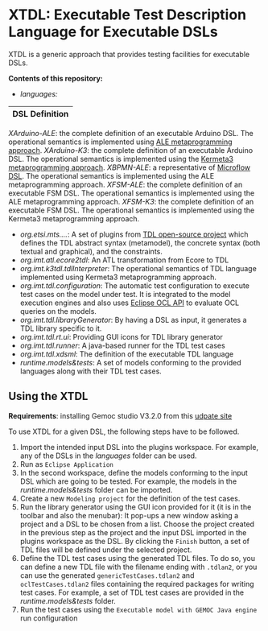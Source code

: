 # XTDL: Executable Test Description Language for Executable DSLs
XTDL is a generic approach that provides testing facilities for executable DSLs.

**Contents of this repository:**

- *languages:*

| DSL Definition| 
| ------ |
*XArduino-ALE*: the complete definition of an executable Arduino DSL. The operational semantics is implemented using [ALE metaprogramming approach](http://gemoc.org/ale-lang/). 
*XArduino-K3*: the complete definition of an executable Arduino DSL. The operational semantics is implemented using the [Kermeta3 metaprogramming approach](http://diverse-project.github.io/k3/).
*XBPMN-ALE*: a representative of [Microflow DSL](https://docs.mendix.com/refguide/microflows). The operational semantics is implemented using the ALE metaprogramming approach.
*XFSM-ALE*: the complete definition of an executable FSM DSL. The operational semantics is implemented using the ALE metaprogramming approach.
*XFSM-K3*: the complete definition of an executable FSM DSL. The operational semantics is implemented using the Kermeta3 metaprogramming approach.

- *org.etsi.mts....*: A set of plugins from [TDL open-source project](https://labs.etsi.org/rep/top/ide) which defines the TDL abstract syntax (metamodel), the concrete syntax (both textual and graphical), and the constraints.
- *org.imt.atl.ecore2tdl*: An ATL transformation from Ecore to TDL
- *org.imt.k3tdl.tdlInterpreter*: The operational semantics of TDL language implemented using Kermeta3 metaprogramming approach.
- *org.imt.tdl.configuration*: The automatic test configuration to execute test cases on the model under test. It is integrated to the model execution engines and also uses [Eclipse OCL API](https://download.eclipse.org/ocl/javadoc/6.4.0/) to evaluate OCL queries on the models.
- *org.imt.tdl.libraryGenerator*: By having a DSL as input, it generates a TDL library specific to it.
- *org.imt.tdl.rt.ui*: Providing GUI icons for TDL library generator
- *org.imt.tdl.runner*: A java-based runner for the TDL test cases
- *org.imt.tdl.xdsml*: The definition of the executable TDL language
- *runtime.models&tests*: A set of models conforming to the provided languages along with their TDL test cases.

## Using the XTDL
**Requirements**: installing Gemoc studio V3.2.0 from this [udpate site](http://download.eclipse.org/gemoc/updates/releases/3.2.0)

To use XTDL for a given DSL, the following steps have to be followed.
1. Import the intended input DSL into the plugins workspace. For example, any of the DSLs in the *languages* folder can be used.
2. Run as `Eclipse Application`
3. In the second workspace, define the models conforming to the input DSL which are going to be tested. For example, the models in the *runtime.models&tests* folder can be imported.
4. Create a new `Modeling project` for the definition of the test cases.
5. Run the library generator using the GUI icon provided for it (it is in the toolbar and also the menubar): It pop-ups a new window asking a project and a DSL to be chosen from a list. Choose the project created in the previous step as the project and the input DSL imported in the plugins workspace as the DSL. By clicking the `Finish` button, a set of TDL files will be defined under the selected project.
6. Define the TDL test cases using the generated TDL files. To do so, you can define a new TDL file with the filename ending with `.tdlan2`, or you can use the generated `genericTestCases.tdlan2` and `oclTestCases.tdlan2` files containing the required packages for writing test cases. For example, a set of TDL test cases are provided in the *runtime.models&tests* folder.
7. Run the test cases using the `Executable model with GEMOC Java engine` run configuration
